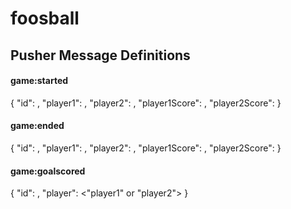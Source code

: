 # foosball

<h2>Pusher Message Definitions</h2>

<h4>game:started</h4>
  {
    "id": <int>,
    "player1": <player identifier of some sort>,
    "player2": <player identifier of some sort>,
    "player1Score": <int>,
    "player2Score": <int>
  }
  
<h4>game:ended</h4>
  {
    "id": <int>,
    "player1": <player identifier of some sort>,
    "player2": <player identifier of some sort>,
    "player1Score": <int>,
    "player2Score": <int>
  }
  
<h4>game:goalscored</h4>
  {
    "id": <id of game>,
    "player": <"player1" or "player2">
  }
